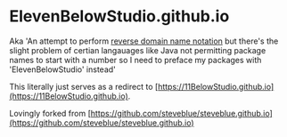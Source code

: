 # ElevenBelowStudio.github.io

Aka 'An attempt to perform [reverse domain name notation](https://en.wikipedia.org/wiki/Reverse_domain_name_notation)
but there's the slight problem of certian langauages like Java not permitting package names to start with a number
so I need to preface my packages with 'ElevenBelowStudio' instead'

This literally just serves as a redirect to [https://11BelowStudio.github.io](https://11BelowStudio.github.io).

Lovingly forked from [https://github.com/steveblue/steveblue.github.io](https://github.com/steveblue/steveblue.github.io)
